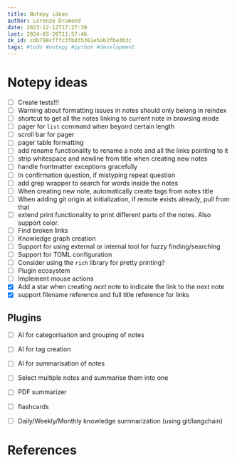 ```yaml
---
title: Notepy ideas
author: Lorenzo Drumond
date: 2023-12-12T17:27:39
last: 2024-03-26T11:57:46
zk_id: cdb798cfffc3fbd35361e5ab2fbe363c
tags: #todo #notepy #python #development
---
```



# Notepy ideas

- [ ] Create tests!!!
- [ ] Warning about formatting issues in notes should only belong in reindex
- [ ] shortcut to get all the notes linking to current note in browsing mode
- [ ] pager for `list` command when beyond certain length
- [ ] scroll bar for pager
- [ ] pager table formatting
- [ ] add rename functionality to rename a note and all the links pointing to it
- [ ] strip whitespace and newline from title when creating new notes
- [ ] handle frontmatter exceptions gracefully
- [ ] In confirmation question, if mistyping repeat question
- [ ] add grep wrapper to search for words inside the notes
- [ ] When creating new note, automatically create tags from notes title
- [ ] When adding git origin at initialization, if remote exists already, pull from that
- [ ] extend print functionality to print different parts of the notes. Also support color.
- [ ] Find broken links
- [ ] Knowledge graph creation
- [ ] Support for using external or internal tool for fuzzy finding/searching
- [ ] Support for TOML configuration
- [ ] Consider using the `rich` library for pretty printing?
- [ ] Plugin ecosystem
- [ ] Implement mouse actions
- [x] Add a star when creating _next_ note to indicate the link to the next note
- [x] support filename reference and full title reference for links

## Plugins
- [ ] AI for categorisation and grouping of notes
- [ ] AI for tag creation
- [ ] AI for summarisation of notes
- [ ] Select multiple notes and summarise them into one
- [ ] PDF summarizer
- [ ] flashcards
- [ ] Daily/Weekly/Monthly knowledge summarization (using git/langchain)


# References
